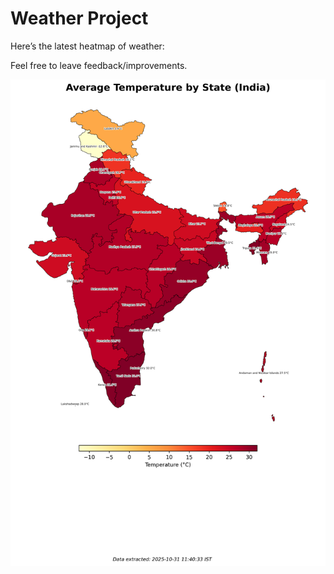 # Weather Project

Here’s the latest heatmap of weather:

Feel free to leave feedback/improvements.

![India Heatmap](docs/assets/india_heatmap.png?v=0452DB)
